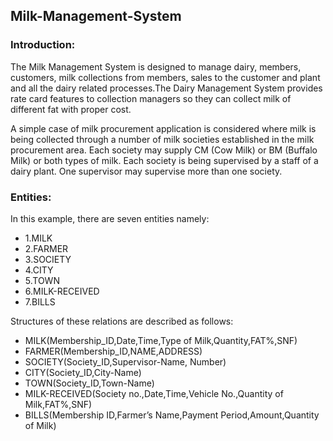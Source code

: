 <h2>Milk-Management-System</h2> 

<h3>Introduction:</h3>
<p>
  The Milk Management System is designed to manage dairy, members, customers, milk collections from members, sales to the customer and plant and all the dairy related processes.The Dairy Management System provides rate card features to collection managers so they can collect milk of different fat with proper cost.
</p>

<p>
  A simple case of milk procurement application is considered where milk is being collected through a number of milk societies established in the milk procurement area. Each society may supply CM (Cow Milk) or BM (Buffalo Milk) or both types of milk. Each society is being supervised by a staff of a dairy plant. One supervisor may supervise more than one society.
</p>

<h3>Entities:</h3>
<p>In this example, there are seven entities namely: </p>
<ul>
  <li>1.MILK</li>
  <li>2.FARMER</li>
  <li>3.SOCIETY</li>
  <li>4.CITY</li>
  <li>5.TOWN</li>
  <li>6.MILK-RECEIVED</li>
  <li>7.BILLS</li>
</ul>

<p>Structures of these relations are described as follows:</p>
<ul>
  <li>MILK(Membership_ID,Date,Time,Type of Milk,Quantity,FAT%,SNF)</li>
  <li>FARMER(Membership_ID,NAME,ADDRESS)</li>
  <li>SOCIETY(Society_ID,Supervisor-Name, Number)</li>
  <li>CITY(Society_ID,City-Name)</li>
  <li>TOWN(Society_ID,Town-Name)</li>
  <li>MILK-RECEIVED(Society no.,Date,Time,Vehicle No.,Quantity of Milk,FAT%,SNF)</li>
  <li>BILLS(Membership ID,Farmer’s Name,Payment Period,Amount,Quantity of Milk)</li>
</ul>
